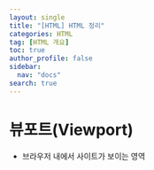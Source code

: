 ```yaml
---
layout: single
title: "[HTML] HTML 정리"
categories: HTML
tag: [HTML 개요]
toc: true
author_profile: false
sidebar:
  nav: "docs"
search: true
---
```


# 뷰포트(Viewport)

- 브라우저 내에서 사이트가 보이는 영역
